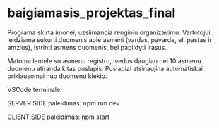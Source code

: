 # baigiamasis_projektas_final

Programa skirta imonei, uzsiimancia renginiu organizavimu. Vartotojui leidziama sukurti duomenis apie asmeni (vardas, pavarde, el. pastas ir amzius), istrinti asmens duomenis, bei papildyti irasus. 

Matoma lentele su asmenu registru, ivedus daugiau nei 10 asmenu duomenu atiranda kitas puslapis. Puslapiai atsinaujina automatiskai priklausomai nuo duomenu kiekio. 

VSCode terminale:

SERVER SIDE paleidimas: npm run dev

CLIENT SIDE paleidimas: npm start

